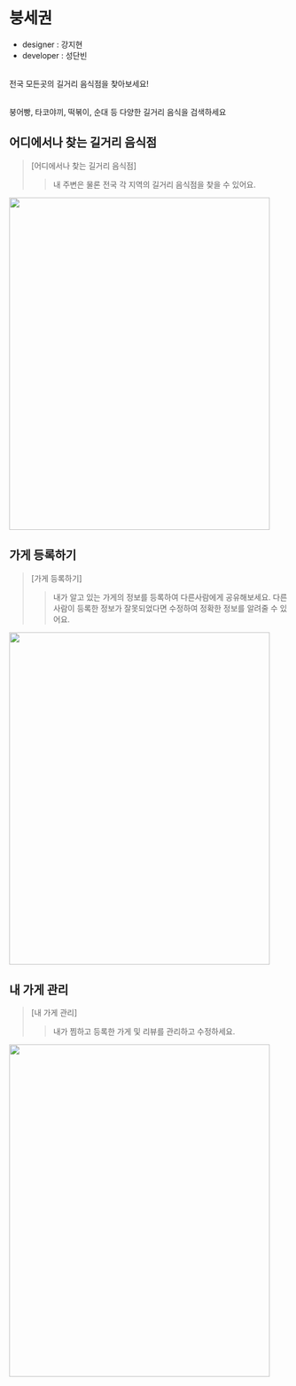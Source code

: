 # 붕세권  

- designer : 강지현
- developer : 성단빈

<br/>전국 모든곳의 길거리 음식점을 찾아보세요!<br/>

<br/>붕어빵, 타코야끼, 떡볶이, 순대 등 다양한 길거리 음식을 검색하세요<br/>

## 어디에서나 찾는 길거리 음식점 

> [어디에서나 찾는 길거리 음식점]
>
> > 내 주변은 물론 전국 각 지역의 길거리 음식점을 찾을 수 있어요.

 <img src="https://user-images.githubusercontent.com/63341678/103288870-3815cf00-4a29-11eb-9e7c-5d13c7b904d7.png" width="470" height="600"  />  

## 가게 등록하기 

> [가게 등록하기]
>
> > 내가 알고 있는 가게의 정보를 등록하여 다른사람에게 공유해보세요. 다른 사람이 등록한 정보가 잘못되었다면 수정하여 정확한 정보를 알려줄 수 있어요.

 <img src="https://user-images.githubusercontent.com/63341678/103289266-1c5ef880-4a2a-11eb-8f21-a57366194685.png" width="470" height="600" />

## 내 가게 관리
> [내 가게 관리]
>
> > 내가 찜하고 등록한 가게 및 리뷰를 관리하고 수정하세요.

 <img src="https://user-images.githubusercontent.com/63341678/103289520-c8a0df00-4a2a-11eb-8a51-b2341d1ee0fe.png" width="470" height="600" />